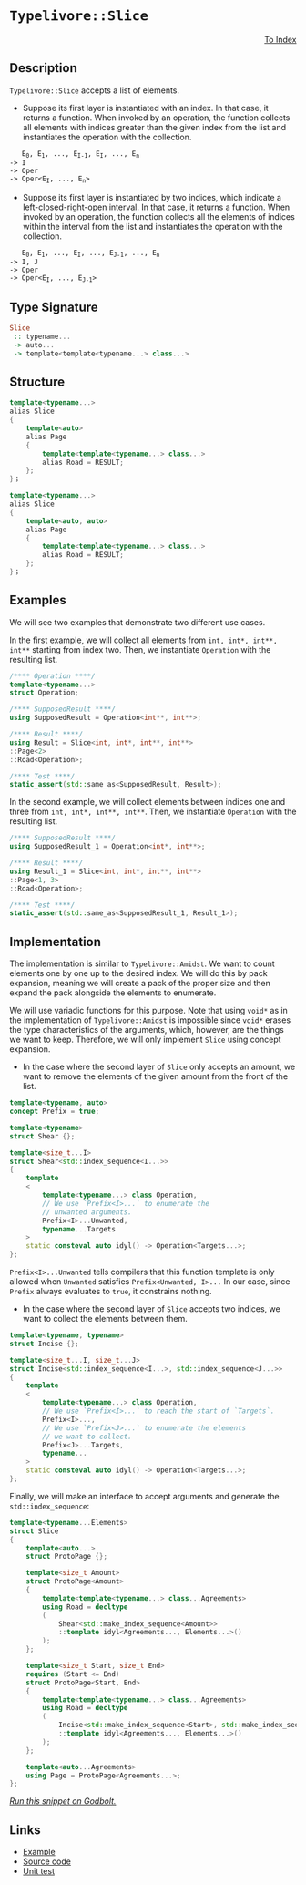 <!-- Copyright 2024 Feng Mofan
SPDX-License-Identifier: Apache-2.0 -->

# `Typelivore::Slice`

<p style='text-align: right;'><a href="../../../facilities/metafunctions.md#typelivore-slice">To Index</a></p>

## Description

`Typelivore::Slice` accepts a list of elements.

- Suppose its first layer is instantiated with an index.
In that case, it returns a function.
When invoked by an operation, the function collects all elements with indices greater than the given index from the list and instantiates the operation with the collection.

<pre><code>   E<sub>0</sub>, E<sub>1</sub>, ..., E<sub>I-1</sub>, E<sub>I</sub>, ..., E<sub>n</sub>
-> I
-> Oper
-> Oper&lt;E<sub>I</sub>, ..., E<sub>n</sub>&gt;</code></pre>

- Suppose its first layer is instantiated by two indices, which indicate a left-closed-right-open interval.
In that case, it returns a function.
When invoked by an operation, the function collects all the elements of indices within the interval from the list and instantiates the operation with the collection.

<pre><code>   E<sub>0</sub>, E<sub>1</sub>, ..., E<sub>I</sub>, ..., E<sub>J-1</sub>, ..., E<sub>n</sub>
-> I, J
-> Oper
-> Oper&lt;E<sub>I</sub>, ..., E<sub>J-1</sub>&gt;</code></pre>

## Type Signature

```Haskell
Slice
 :: typename...
 -> auto...
 -> template<template<typename...> class...>
```

## Structure

```C++
template<typename...>
alias Slice
{
    template<auto>
    alias Page
    {
        template<template<typename...> class...>
        alias Road = RESULT;
    };
}；
```

```C++
template<typename...>
alias Slice
{
    template<auto, auto>
    alias Page
    {
        template<template<typename...> class...>
        alias Road = RESULT;
    };
}；
```

## Examples

We will see two examples that demonstrate two different use cases.

In the first example, we will collect all elements from `int, int*, int**, int**` starting from index two.
Then, we instantiate `Operation` with the resulting list.

```C++
/**** Operation ****/
template<typename...>
struct Operation;

/**** SupposedResult ****/
using SupposedResult = Operation<int**, int**>;

/**** Result ****/
using Result = Slice<int, int*, int**, int**>
::Page<2>
::Road<Operation>;

/**** Test ****/
static_assert(std::same_as<SupposedResult, Result>);
```

In the second example, we will collect elements between indices one and three from `int, int*, int**, int**`. Then, we instantiate `Operation` with the resulting list.

```C++
/**** SupposedResult ****/
using SupposedResult_1 = Operation<int*, int**>;

/**** Result ****/
using Result_1 = Slice<int, int*, int**, int**>
::Page<1, 3>
::Road<Operation>;

/**** Test ****/
static_assert(std::same_as<SupposedResult_1, Result_1>);
```

## Implementation

The implementation is similar to `Typelivore::Amidst`.
We want to count elements one by one up to the desired index.
We will do this by pack expansion, meaning we will create a pack of the proper size and then expand the pack alongside the elements to enumerate.

We will use variadic functions for this purpose.
Note that using `void*` as in the implementation of `Typelivore::Amidst` is impossible since `void*` erases the type characteristics of the arguments, which, however, are the things we want to keep.
Therefore, we will only implement `Slice` using concept expansion.

- In the case where the second layer of `Slice` only accepts an amount, we want to remove the elements of the given amount from the front of the list.

```C++
template<typename, auto>
concept Prefix = true;

template<typename>
struct Shear {};

template<size_t...I>
struct Shear<std::index_sequence<I...>>
{
    template
    <
        template<typename...> class Operation,
        // We use `Prefix<I>...` to enumerate the
        // unwanted arguments.
        Prefix<I>...Unwanted,
        typename...Targets
    >
    static consteval auto idyl() -> Operation<Targets...>;
};
```

`Prefix<I>...Unwanted` tells compilers that this function template is only allowed when `Unwanted` satisfies `Prefix<Unwanted, I>...`
In our case, since `Prefix` always evaluates to `true`, it constrains nothing.

- In the case where the second layer of `Slice` accepts two indices, we want to collect the elements between them.

```C++
template<typename, typename>
struct Incise {};

template<size_t...I, size_t...J>
struct Incise<std::index_sequence<I...>, std::index_sequence<J...>>
{
    template
    <
        template<typename...> class Operation,
        // We use `Prefix<I>...` to reach the start of `Targets`.
        Prefix<I>...,
        // We use `Prefix<J>...` to enumerate the elements
        // we want to collect.
        Prefix<J>...Targets,
        typename...
    >
    static consteval auto idyl() -> Operation<Targets...>;
};
```

Finally, we will make an interface to accept arguments and generate the `std::index_sequence`:

```C++
template<typename...Elements>
struct Slice
{
    template<auto...>
    struct ProtoPage {};

    template<size_t Amount>
    struct ProtoPage<Amount>
    {
        template<template<typename...> class...Agreements>
        using Road = decltype
        (
            Shear<std::make_index_sequence<Amount>>
            ::template idyl<Agreements..., Elements...>()
        );
    };

    template<size_t Start, size_t End>
    requires (Start <= End)
    struct ProtoPage<Start, End>
    {   
        template<template<typename...> class...Agreements>
        using Road = decltype
        (
            Incise<std::make_index_sequence<Start>, std::make_index_sequence<End-Start>>
            ::template idyl<Agreements..., Elements...>()
        );
    };

    template<auto...Agreements>
    using Page = ProtoPage<Agreements...>;
};
```

[*Run this snippet on Godbolt.*](https://godbolt.org/#z:OYLghAFBqd5QCxAYwPYBMCmBRdBLAF1QCcAaPECAMzwBtMA7AQwFtMQByARg9KtQYEAysib0QXACx8BBAKoBnTAAUAHpwAMvAFYTStJg1DIApACYAQuYukl9ZATwDKjdAGFUtAK4sGIAKwA7KSuADJ4DJgAcj4ARpjEElwAnKQADqgKhE4MHt6%2BAcEZWY4C4ZExLPGJXCm2mPalDEIETMQEeT5%2BQfWNOS1tBOXRcQlJqQqt7Z0FPZODw5XV4wCUtqhexMjsHAD0AFSHR8cnp/u7JhoAggdHANQAIphprozIeJgKd8cX17dnAJOvyulxBZgAzBFkN4sHcTOC3F5HLRCABPeHYUHmSEMaFeWHwtzISboLBUDFYv6A6lA0H/fZ3ACSLDS9DYgiYTW%2BR2B9JpgOBoIImBZBmFhIIqJezDYpDuTCRqAp1zQuOeBDuymImBoqjh4IedwIxC8mHhVmudOOdyECEwbW5h2BwtFnLNCMl0tY7sx10mJocNrtDpMgSsgQe5spVxdrLdhKyAC9MAB9AgAOkzjOVV39XkDtvtxATBHQIBAESwqhTSgAjqa1YTGZn0xTwb6QWHQXce0aRXHxdde/q3N3h73Y2L3W5PYxvS2MXdoUwFF8APIvYicnKkMfju67XZ3ADqmDuXiUcIAbBotTq8KomxiFzejag7owfAk3Ua7Xvx4e54MAA7oYwroPKxDAF%2BggKK2Q77pq2q6k%2B7YtnIIFgZg6C7gh%2B6zjKmAtgAKm0wCYAQCj/jmw7zI4yBLgIkyYAAbmI8qKnceDoKitAQCsdwALSLhu35NISpFQRRcGZm2FqdpG4LyVa9yMrieCXj8Qr9lOEpSnOspGvphE5nmgZqe8l6huGinKdck7xgiSaphmWZys5aYtgAUqZxr5hqFkadOJLlpWmDVnWDbbE2C7tu5pahQwVY1pg9ZvNOXmxZi7ZYl2eF9q6g5XMOhL/sODnih6xnzrJ7ZLgYq53KJW5NLhxWIYBp7nlZN53ihCLZmhsmvkQdzakwyAIL%2BZ7zO0dyoFQ14aJJ5GUSYN7we1%2B59Q%2BqHYC2bWIQeR5dReZ7rbeyG7QiPlDa2I3vp%2BbAtWeBB2h%2BbKMGt%2BXDoBwFnqBghvoxtCNJtR07Y%2BN3PpmK3SYdiEETV4O9jRvZ0XgDGqsxbG0Bxo3cbx/FCSJm7bgIElkdJWVRpaEa0yCVL3EIKLbI65zaYV05I2wLbYJ9sG%2BQGGos5jZp0/J5U6Y5bgKkQNP5WZGpaqgRDKEw5Fwl29NKdGUtcwmeDJmmdxXCwGyCGjPZK0hquoOr5GEmbFsEFbWuS4j0uVTOXvc9VvO1dg9UrjJ6ZXMA2oil9VE5T9vYXhEwB3AASqgTAQfChpYNCs5lb2EB5/uhZtCWZYgCwTAANapmFEWpVF07O14ls5bHW1HXc5YVWehO0E7EeYFHsEHXc/ND5RWX8YXdwrAzJU63Z7fd4bxsi1MBDuUbLmj0lbvavWeDal8EADHNpUGjv6Cz4rfmBirasa9Op8b5fbvWajcc9svHq%2B3pXoB62Oqy5VwtnDpHdka025HQTkYFOacM4X2zrQXOn87gF1QcOQKShS7lgrtXFMtcUppUbAiZ%2BGJ4plzwTXJK4UiEN0JNgJKgkyGtw7B3XsXdfZcR4n3BEYDB4QNDnKMegjJ7X3bsOWeut8qhlsnrCcv8ERy1QKAge48Y5sPjlkWBDtzoX3vvbR%2B/dwHRxptIhSDMVL8gFFYhkAAxQ%2BkxR6qFYKyM8WkmbWIBIKTxDJmrkwYOzZ0iiZz%2ByIoHUENt/HiXMbYm0Xg0jFGwsnT4XhkFBNBDApOQgElJPQCkhQaSNSZyamTGJbgIgEEOHKSphw5LRnpCnVJ6SPFXCyU0wp6SSmi2igiSpNTBD7AGVUoZXFBn7BzOWXRhIzCTJAKndOhJok5HqZaXxdxiKfA1K0jGyAUwhwSAQCAIUQAKG9PsmObgcmJMyMk5pL8ClFIxFIxefIvG0nWUITAqoILYBcaKdxPJbHvI%2BYzG41prl5MeS0oF1x2mQtufk%2B5KYuD6kNMsimfTBnDLqa3V51poXbNhW07RSdCUorRTaVm05%2BljKqTi0ZtSJltymUYhEXA5TgjmQs9ASyykrLxQ060mynE7NaPRC5Sh2jHISqc85K5CQIqUEizpBAUVynJVwZ55oOBrFoJwfwvA/AcC0KQVAnBRyWGsHcBQGwtjnQhDwUgBBNC6rWJXAIkh0waAABxmDMMkZIXB/C%2Bp9VwQIgRpD6o4JIXgLAJAaA0KQY1przUcF4AoEASaXUmt1aQOAsAYCIBABsAgaQkTkEoGgFkdAEhRG9JwVQPqryCSvJIO4wBkAMSkOmMwvBsKEBINxPQ/BBAiDEOwKQMhBCKBUOoXNpBdAcuAluNInAeB6oNUa11ZrOBriROWjUC07hNpbW2jtXa7g9rMGgjwNb6DEDhI6lYvAc1aDWBAJA1a0i1rIBQCA37f0gGAFIMwfA6DCmIJmiAsQd2xAiG0VE67eDweYMQVEa5YjaG%2BTmp11aIFrgYLQJDC6sCxC8MAWWoNM3cF4FgCuRhxCkcPjhvALFPg7vCt8pEOwnWVIaDulEsQtzoY8FgHdxo8Dxto6QdjxBYi3KeAx4AKIjCurWFQAwwAFAADUPjAVEsap1o7hCiHEFOkzs61A7qXfoQwxhrDWH0HgWImbIBrFQGkJoNHBIkkzqYK1lgzCprk8QbiHH3O9FY84CArgZh%2BA5WECIIwqhjA5cUbIAh4t6Ay00RYowahRYcP0de2WOV2Gi80de%2BXUuFdmh0TwXQ9D1Zq8sLgaxbWbG2BITdHBDXJp3Wmk9zbW3ts7d2r1N6IC4EHY%2B7E7XX3qbWMGLAiR%2BKkA9ZIcE6ZkjgkjRoSQZhJA3g0P4K8qRo2xtIPG8EXB0xXi4FeH1yQw1Xn8JIYNu2rwDYXWmjNWbnXqfzUWz9JaD0Vv/YBh99a2CcDaCwFigRBJMGDrAlI6Y7umoHUQMLZYOUmfHeZ6QlmlDWYXboMDK6mBrto71/rKbeBpv3WWpE81FqntG6jpO6PMe3tQPehIT7wRmBfYD3NH6v385/Q%2BytAGpdAeXEYFIXAk00GQQkaDsGF2ocQ8h0gOv0OYeww4PX%2BGvqEeIzusjFGqO0Bo06%2Bj9mmOmvwNqYr7GaNY9UNx4Uev%2BPRtNUJkTqIxM7FNZJ6TTq5MKaUEpp3icgeaY1rp/Thm9cE7M5O4nsgrPztNRTuzamAtWEsM51z8APNeZyD5vzBpi/WGC4z0L4W3PrYq8VmLcXGsFES0lVraX0iZEy7kbvCXB8lByP3urDRKvPzK0Vpoz8p/NdK6PlfCxktLDSx1u13X2v6C3T91NnBhtnvbYr7nyQMferQTNnHQuFti/fct%2B0q3KC9auzdq/B3Aj%2BGSBG8EQ7Y7D7I/RnTgf7bNIHAtYtUtQ9WXKHOtBtDgeHc9FgBQFiBiFidHKcSYftfAHHYdfHWQQnLPadeQUnPPHQEAcEUgKnGnDdA/PrbdX7PdcHI9dnVA9AzA7At0JxCAO9aXQXbEcEUXN9PNUHBAv9KteXB9EADAxJFMLA5IFMHAtVVQNtcDdXKDSgLXU1A3EjJ1fQo3HDU3fnAjIjEjF3TAcjSjMQO3PXR3RjMPOjFjd3DjBdLjZAHjP3QQATBdIPRDUPCTMLSPXgaPRTEUePNTcXPgLTFPTAAzaUdPYgzPCQbPGdCgmzagwvBzQLGwITVvSvbzTgXYEKevILELBIXHCLNvGfDvPwWLJKefJLCoArHLIfJoefXLSfTfNo8rOoxfVffIMfdvQYjfVo2rdfaYNfcrarXoyY/fTre1HrRg%2BnQbE/dQ9tNAjAu4JQ9MVQ2/fAkgB/UQpbUgFbMYdbS7ONEAANdMcEcEfwEND7RNB4wIJ7UA3ddNWwAHMQlYd1EASQfwHbcNQIRNH1SQINLgP1Mwb7aNcEZg4/b4v43rPtT4v7J/N1WTDXHIQEoAA%3D)

## Links

- [Example](../../../code/facilities/metafunctions/typelivore/slice/implementation.hpp)
- [Source code](../../../../conceptrodon/descend/typelivore/slice.hpp)
- [Unit test](../../../../tests/unit/metafunctions/typelivore/slice.test.hpp)
